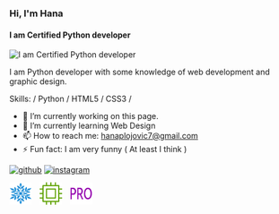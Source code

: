 ### Hi, I'm Hana
#### I am Certified Python developer
![I am Certified Python developer](https://cdn.dribbble.com/users/1396198/screenshots/4422089/code.gif)

I am Python developer with some knowledge of web development and graphic design.

Skills: / Python / HTML5 / CSS3 / 

- 🔭 I’m currently working on this page. 
- 🌱 I’m currently learning Web Design 
- 📫 How to reach me: hanaplojovic7@gmail.com 
- ⚡ Fun fact: I am very funny ( At least I think ) 


[<img src='https://cdn.jsdelivr.net/npm/simple-icons@3.0.1/icons/github.svg' alt='github' height='40'>](https://github.com/plojovichana)  [<img src='https://cdn.jsdelivr.net/npm/simple-icons@3.0.1/icons/instagram.svg' alt='instagram' height='40'>](https://www.instagram.com/hanaplojovic/)  

<a href='https://archiveprogram.github.com/'><img src='https://raw.githubusercontent.com/acervenky/animated-github-badges/master/assets/acbadge.gif' width='40' height='40'></a> <a href='https://docs.github.com/en/developers'><img src='https://raw.githubusercontent.com/acervenky/animated-github-badges/master/assets/devbadge.gif' width='40' height='40'></a> <a href='https://github.com/pricing'><img src='https://raw.githubusercontent.com/acervenky/animated-github-badges/master/assets/pro.gif' width='40' height='40'></a> 

